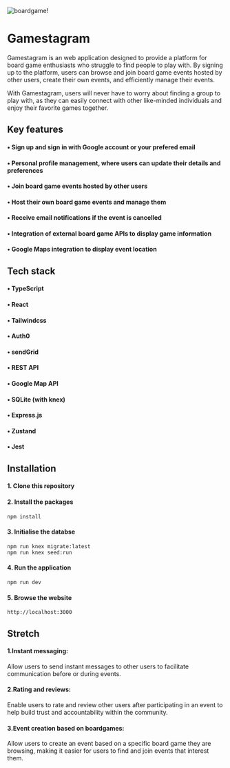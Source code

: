 ![boardgame!](server/public/pics/banner1.jpg)
# Gamestagram
Gamestagram is an web application designed to provide a platform for board game enthusiasts who struggle to find people to play with. By signing up to the platform, users can browse and join board game events hosted by other users, create their own events, and efficiently manage their events.

With Gamestagram, users will never have to worry about finding a group to play with, as they can easily connect with other like-minded individuals and enjoy their favorite games together.


## Key features
#### • Sign up and sign in with Google account or your prefered email
#### • Personal profile management, where users can update their details and preferences
#### • Join board game events hosted by other users
#### • Host their own board game events and manage them
#### • Receive email notifications if the event is cancelled
#### • Integration of external board game APIs to display game information
#### • Google Maps integration to display event location


## Tech stack
#### • TypeScript
#### • React
#### • Tailwindcss
#### • Auth0
#### • sendGrid
#### • REST API
#### • Google Map API
#### • SQLite (with knex)
#### • Express.js
#### • Zustand
#### • Jest


## Installation
#### 1. Clone this repository
#### 2. Install the packages
```
npm install

```
#### 3. Initialise the databse
```
npm run knex migrate:latest  
npm run knex seed:run 

```
#### 4. Run the application
```
npm run dev

```
#### 5. Browse the website
```
http://localhost:3000

```

## Stretch
#### 1.Instant messaging:
 Allow users to send instant messages to other users to facilitate communication before or during events.

#### 2.Rating and reviews: 
Enable users to rate and review other users after participating in an event to help build trust and accountability within the community.

#### 3.Event creation based on boardgames: 
Allow users to create an event based on a specific board game they are browsing, making it easier for users to find and join events that interest them.




